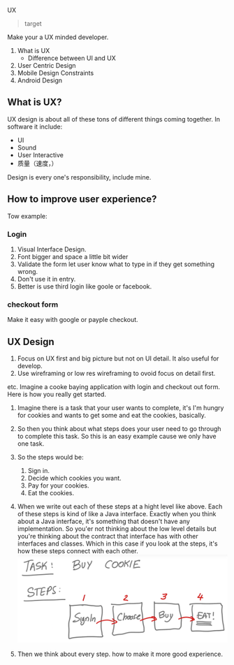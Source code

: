 UX

> target

Make your a UX minded developer.

1. What is UX
    - Difference between UI and UX
2. User Centric Design
3. Mobile Design Constraints
4. Android Design


## What is UX?

UX design is about all of these tons of different things coming together. In software it include:
- UI
- Sound
- User Interactive
- 质量（速度，）

Design is every one's responsibility, include mine.

## How to improve user experience?

Tow example:

### Login

1. Visual Interface Design.
2. Font bigger and space a little bit wider
3. Validate the form let user know what to type in if they get something wrong.
4. Don't use it in entry.
5. Better is use third login like goole or facebook.

### checkout form

Make it easy with google or payple checkout.


## UX Design

1. Focus on UX first and big picture but not on UI detail. It also useful for develop.
2. Use wireframing or low res wireframing to ovoid focus on detail first.

etc. Imagine a cooke baying application with login and checkout out form. Here is how you really get started.

1. Imagine there is a task that your user wants to complete, it's I'm hungry for cookies and wants to get some and eat the cookies, basically.
2. So then you think about what steps does your user need to go through to complete this task. So this is an easy example cause we only have one task.
3. So the steps would be:
    1. Sign in.
    2. Decide which cookies you want.
    3. Pay for your cookies.
    4. Eat the cookies.
4. When we write out each of these steps at a hight level like above. Each of these steps is kind of like a Java interface. Exactly when you think about a Java interface, it's something that doesn't have any implementation. So you'er not thinking about the low level details but you're thinking about the contract that interface has with other interfaces and classes. Which in this case if you look at the steps, it's how these steps connect with each other.
![Steps connect](./images/task_step.png)

5. Then we think about every step. how to make it more good experience.
